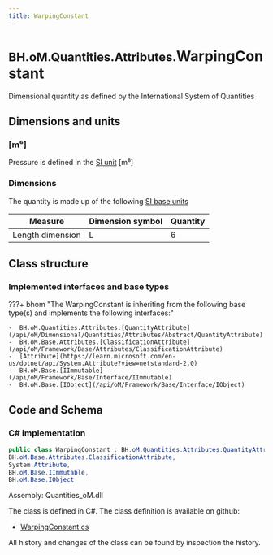 ```yaml
---
title: WarpingConstant
---
```


# <small>BH.oM.Quantities.Attributes.</small>**WarpingConstant**

Dimensional quantity as defined by the International System of Quantities

## Dimensions and units

### [m⁶]

Pressure is defined in the [SI unit](https://bhom.xyz/documentation/BHoM_oM/BHoM-Units-conventions/) [m⁶]

### Dimensions

The quantity is made up of the following [SI base units](https://en.wikipedia.org/wiki/SI_base_unit)

| Measure        | Dimension symbol | Quantity |
|------------------|--------|----------|
| Length dimension |  L  |6  |


## Class structure

### Implemented interfaces and base types

???+ bhom "The WarpingConstant is inheriting from the following base type(s) and implements the following interfaces:"

    -  BH.oM.Quantities.Attributes.[QuantityAttribute](/api/oM/Dimensional/Quantities/Attributes/Abstract/QuantityAttribute)
    -  BH.oM.Base.Attributes.[ClassificationAttribute](/api/oM/Framework/Base/Attributes/ClassificationAttribute)
    -  [Attribute](https://learn.microsoft.com/en-us/dotnet/api/System.Attribute?view=netstandard-2.0)
    -  BH.oM.Base.[IImmutable](/api/oM/Framework/Base/Interface/IImmutable)
    -  BH.oM.Base.[IObject](/api/oM/Framework/Base/Interface/IObject)




## Code and Schema

### C# implementation

``` C# title="C#"
public class WarpingConstant : BH.oM.Quantities.Attributes.QuantityAttribute,
BH.oM.Base.Attributes.ClassificationAttribute,
System.Attribute,
BH.oM.Base.IImmutable,
BH.oM.Base.IObject
```

Assembly: Quantities_oM.dll

The class is defined in C#. The class definition is available on github:

- [WarpingConstant.cs](https://github.com/BHoM/BHoM/blob/develop/Quantities_oM/Attributes\WarpingConstant.cs)

All history and changes of the class can be found by inspection the history.
